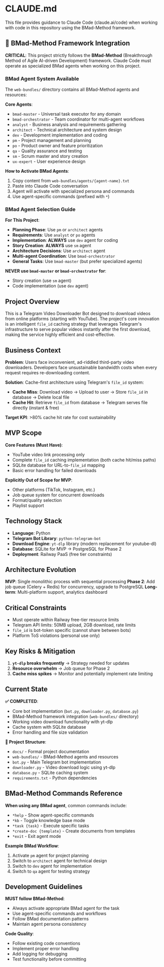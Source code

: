 # CLAUDE.md

This file provides guidance to Claude Code (claude.ai/code) when working with code in this repository using the BMad-Method framework.

## 🧙 BMad-Method Framework Integration

**CRITICAL**: This project strictly follows the **BMad-Method** (Breakthrough Method of Agile AI-driven Development) framework. Claude Code must operate as specialized BMad agents when working on this project.

### BMad Agent System Available

The `web-bundles/` directory contains all BMad-Method agents and resources:

**Core Agents**:
- `bmad-master` - Universal task executor for any domain
- `bmad-orchestrator` - Team coordinator for multi-agent workflows
- `analyst` - Business analysis and requirements gathering
- `architect` - Technical architecture and system design  
- `dev` - Development implementation and coding
- `pm` - Project management and planning
- `po` - Product owner and feature prioritization
- `qa` - Quality assurance and testing
- `sm` - Scrum master and story creation
- `ux-expert` - User experience design

**How to Activate BMad Agents**:
1. Copy content from `web-bundles/agents/{agent-name}.txt`
2. Paste into Claude Code conversation
3. Agent will activate with specialized persona and commands
4. Use agent-specific commands (prefixed with `*`)

### BMad Agent Selection Guide

**For This Project**:
- **Planning Phase**: Use `pm` or `architect` agents
- **Requirements**: Use `analyst` or `po` agents  
- **Implementation**: **ALWAYS** use `dev` agent for coding
- **Story Creation**: **ALWAYS** use `sm` agent
- **Architecture Decisions**: Use `architect` agent
- **Multi-agent Coordination**: Use `bmad-orchestrator`
- **General Tasks**: Use `bmad-master` (but prefer specialized agents)

**NEVER use `bmad-master` or `bmad-orchestrator` for**:
- Story creation (use `sm` agent)
- Code implementation (use `dev` agent)

## Project Overview

This is a Telegram Video Downloader Bot designed to download videos from online platforms (starting with YouTube). The project's core innovation is an intelligent `file_id` caching strategy that leverages Telegram's infrastructure to serve popular videos instantly after the first download, making the service highly efficient and cost-effective.

## Business Context

**Problem**: Users face inconvenient, ad-riddled third-party video downloaders. Developers face unsustainable bandwidth costs when every request requires re-downloading content.

**Solution**: Cache-first architecture using Telegram's `file_id` system:
- **Cache Miss**: Download video → Upload to user → Store `file_id` in database → Delete local file
- **Cache Hit**: Retrieve `file_id` from database → Telegram serves file directly (instant & free)

**Target KPI**: >80% cache hit rate for cost sustainability

## MVP Scope

**Core Features (Must Have)**:
- YouTube video link processing only
- Complete `file_id` caching implementation (both cache hit/miss paths)
- SQLite database for URL-to-`file_id` mapping
- Basic error handling for failed downloads

**Explicitly Out of Scope for MVP**:
- Other platforms (TikTok, Instagram, etc.)
- Job queue system for concurrent downloads
- Format/quality selection
- Playlist support

## Technology Stack

- **Language**: Python
- **Telegram Bot Library**: `python-telegram-bot` 
- **Download Engine**: `yt-dlp` library (modern replacement for youtube-dl)
- **Database**: SQLite for MVP → PostgreSQL for Phase 2
- **Deployment**: Railway PaaS (free tier constraints)

## Architecture Evolution

**MVP**: Single monolithic process with sequential processing
**Phase 2**: Add job queue (Celery + Redis) for concurrency, upgrade to PostgreSQL
**Long-term**: Multi-platform support, analytics dashboard

## Critical Constraints

- Must operate within Railway free-tier resource limits
- Telegram API limits: 50MB upload, 2GB download, rate limits
- `file_id` is bot-token specific (cannot share between bots)
- Platform ToS violations (personal use only)

## Key Risks & Mitigation

1. **`yt-dlp` breaks frequently** → Strategy needed for updates
2. **Resource overwhelm** → Job queue for Phase 2
3. **Cache miss spikes** → Monitor and potentially implement rate limiting

## Current State

**✅ COMPLETED**:
- Core bot implementation (`bot.py`, `downloader.py`, `database.py`)
- BMad-Method framework integration (`web-bundles/` directory)
- Working video download functionality with yt-dlp
- Cache system with SQLite database
- Error handling and file size validation

**📁 Project Structure**:
- `docs/` - Formal project documentation
- `web-bundles/` - BMad-Method agents and resources
- `bot.py` - Main Telegram bot implementation
- `downloader.py` - Video download logic using yt-dlp
- `database.py` - SQLite caching system
- `requirements.txt` - Python dependencies

## BMad-Method Commands Reference

**When using any BMad agent**, common commands include:
- `*help` - Show agent-specific commands
- `*kb` - Toggle knowledge base mode
- `*task {task}` - Execute specific tasks
- `*create-doc {template}` - Create documents from templates
- `*exit` - Exit agent mode

**Example BMad Workflow**:
1. Activate `pm` agent for project planning
2. Switch to `architect` agent for technical design
3. Switch to `dev` agent for implementation
4. Switch to `qa` agent for testing strategy

## Development Guidelines

**MUST follow BMad-Method**:
- Always activate appropriate BMad agent for the task
- Use agent-specific commands and workflows
- Follow BMad documentation patterns
- Maintain agent persona consistency

**Code Quality**:
- Follow existing code conventions
- Implement proper error handling
- Add logging for debugging
- Test functionality before committing